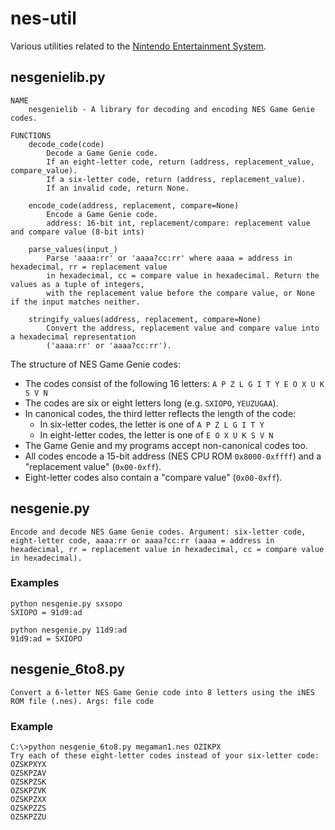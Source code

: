 # nes-util
Various utilities related to the [Nintendo Entertainment System](http://en.wikipedia.org/wiki/Nintendo_Entertainment_System).

## nesgenielib.py
```
NAME
    nesgenielib - A library for decoding and encoding NES Game Genie codes.

FUNCTIONS
    decode_code(code)
        Decode a Game Genie code.
        If an eight-letter code, return (address, replacement_value, compare_value).
        If a six-letter code, return (address, replacement_value).
        If an invalid code, return None.

    encode_code(address, replacement, compare=None)
        Encode a Game Genie code.
        address: 16-bit int, replacement/compare: replacement value and compare value (8-bit ints)

    parse_values(input_)
        Parse 'aaaa:rr' or 'aaaa?cc:rr' where aaaa = address in hexadecimal, rr = replacement value
        in hexadecimal, cc = compare value in hexadecimal. Return the values as a tuple of integers,
        with the replacement value before the compare value, or None if the input matches neither.

    stringify_values(address, replacement, compare=None)
        Convert the address, replacement value and compare value into a hexadecimal representation
        ('aaaa:rr' or 'aaaa?cc:rr').
```

The structure of NES Game Genie codes:
* The codes consist of the following 16 letters: `A P Z L G I T Y E O X U K S V N`
* The codes are six or eight letters long (e.g. `SXIOPO`, `YEUZUGAA`).
* In canonical codes, the third letter reflects the length of the code:
  * In six-letter codes, the letter is one of `A P Z L G I T Y`
  * In eight-letter codes, the letter is one of `E O X U K S V N`
* The Game Genie and my programs accept non-canonical codes too.
* All codes encode a 15-bit address (NES CPU ROM `0x8000-0xffff`) and a "replacement value" (`0x00-0xff`).
* Eight-letter codes also contain a "compare value" (`0x00-0xff`).

## nesgenie.py
```
Encode and decode NES Game Genie codes. Argument: six-letter code, eight-letter code, aaaa:rr or aaaa?cc:rr (aaaa = address in hexadecimal, rr = replacement value in hexadecimal, cc = compare value in hexadecimal).
```
### Examples
```
python nesgenie.py sxsopo
SXIOPO = 91d9:ad

python nesgenie.py 11d9:ad
91d9:ad = SXIOPO
```

## nesgenie_6to8.py
```
Convert a 6-letter NES Game Genie code into 8 letters using the iNES ROM file (.nes). Args: file code
```
### Example
```
C:\>python nesgenie_6to8.py megaman1.nes OZIKPX
Try each of these eight-letter codes instead of your six-letter code:
OZSKPXYX
OZSKPZAV
OZSKPZSK
OZSKPZVK
OZSKPZXX
OZSKPZZS
OZSKPZZU
```

